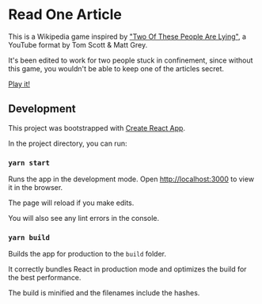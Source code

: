 # Read One Article

This is a Wikipedia game inspired by ["Two Of These People Are Lying"](https://www.youtube.com/playlist?list=PLfx61sxf1Yz2I-c7eMRk9wBUUDCJkU7H0), a YouTube format by Tom Scott & Matt Grey.

It's been edited to work for two people stuck in confinement, since without this game, you wouldn't be able to keep one of the articles secret.

[Play it!](https://read-one-article.com/)

## Development

This project was bootstrapped with [Create React App](https://github.com/facebook/create-react-app).

In the project directory, you can run:

### `yarn start`

Runs the app in the development mode. Open [http://localhost:3000](http://localhost:3000) to view it in the browser.

The page will reload if you make edits.

You will also see any lint errors in the console.

### `yarn build`

Builds the app for production to the `build` folder.

It correctly bundles React in production mode and optimizes the build for the best performance.

The build is minified and the filenames include the hashes.
